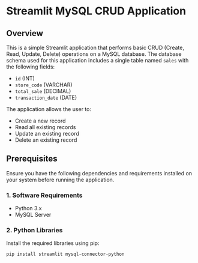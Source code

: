 # Streamlit MySQL CRUD Application

## Overview
This is a simple Streamlit application that performs basic CRUD (Create, Read, Update, Delete) operations on a MySQL database. The database schema used for this application includes a single table named `sales` with the following fields:

- `id` (INT)
- `store_code` (VARCHAR)
- `total_sale` (DECIMAL)
- `transaction_date` (DATE)

The application allows the user to:
- Create a new record
- Read all existing records
- Update an existing record
- Delete an existing record

## Prerequisites
Ensure you have the following dependencies and requirements installed on your system before running the application.

### 1. Software Requirements
- Python 3.x
- MySQL Server

### 2. Python Libraries
Install the required libraries using pip:

```bash
pip install streamlit mysql-connector-python

